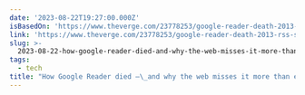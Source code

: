 ```yaml
---
date: '2023-08-22T19:27:00.000Z'
isBasedOn: 'https://www.theverge.com/23778253/google-reader-death-2013-rss-social'
link: 'https://www.theverge.com/23778253/google-reader-death-2013-rss-social'
slug: >-
  2023-08-22-how-google-reader-died-and-why-the-web-misses-it-more-than-ever-the-ver
tags:
  - tech
title: "How Google Reader died —\_and why the web misses it more than ever - The Ver"
---
```



